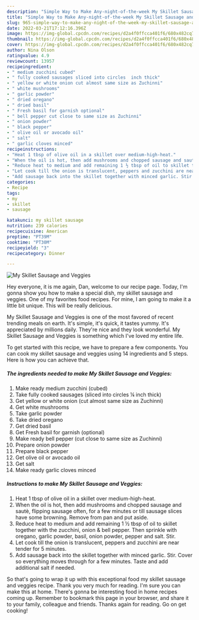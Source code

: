 ```yaml
---
description: "Simple Way to Make Any-night-of-the-week My Skillet Sausage and Veggies"
title: "Simple Way to Make Any-night-of-the-week My Skillet Sausage and Veggies"
slug: 965-simple-way-to-make-any-night-of-the-week-my-skillet-sausage-and-veggies
date: 2022-03-21T17:12:16.396Z
image: https://img-global.cpcdn.com/recipes/d2a4f0ffcca401f6/680x482cq70/my-skillet-sausage-and-veggies-recipe-main-photo.jpg
thumbnail: https://img-global.cpcdn.com/recipes/d2a4f0ffcca401f6/680x482cq70/my-skillet-sausage-and-veggies-recipe-main-photo.jpg
cover: https://img-global.cpcdn.com/recipes/d2a4f0ffcca401f6/680x482cq70/my-skillet-sausage-and-veggies-recipe-main-photo.jpg
author: Nina Olson
ratingvalue: 4.9
reviewcount: 13957
recipeingredient:
- " medium zucchini cubed"
- " fully cooked sausages sliced into circles  inch thick"
- " yellow or white onion cut almost same size as Zuchinni"
- " white mushrooms"
- " garlic powder"
- " dried oregano"
- " dried basil"
- " Fresh basil for garnish optional"
- " bell pepper cut close to same size as Zuchinni"
- " onion powder"
- " black pepper"
- " olive oil or avocado oil"
- " salt"
- " garlic cloves minced"
recipeinstructions:
- "Heat 1 tbsp of olive oil in a skillet over medium-high-heat."
- "When the oil is hot, then add mushrooms and chopped sausage and sautè, flipping sausage often, for a few minutes or till sausage slices have some browning. Remove from pan and put aside."
- "Reduce heat to medium and add remaining 1 ½ tbsp of oil to skillet together with the zucchini, onion &amp; bell pepper. Then sprinkle with oregano, garlic powder, basil, onion powder, pepper and salt. Stir."
- "Let cook till the onion is translucent, peppers and zucchini are near tender for 5 minutes."
- "Add sausage back into the skillet together with minced garlic. Stir. Cover so everything moves through for a few minutes. Taste and add additional salt if needed."
categories:
- Recipe
tags:
- my
- skillet
- sausage

katakunci: my skillet sausage 
nutrition: 239 calories
recipecuisine: American
preptime: "PT39M"
cooktime: "PT30M"
recipeyield: "3"
recipecategory: Dinner

---
```



![My Skillet Sausage and Veggies](https://img-global.cpcdn.com/recipes/d2a4f0ffcca401f6/680x482cq70/my-skillet-sausage-and-veggies-recipe-main-photo.jpg)

Hey everyone, it is me again, Dan, welcome to our recipe page. Today, I'm gonna show you how to make a special dish, my skillet sausage and veggies. One of my favorites food recipes. For mine, I am going to make it a little bit unique. This will be really delicious.

My Skillet Sausage and Veggies is one of the most favored of recent trending meals on earth. It's simple, it's quick, it tastes yummy. It's appreciated by millions daily. They're nice and they look wonderful. My Skillet Sausage and Veggies is something which I've loved my entire life.




To get started with this recipe, we have to prepare a few components. You can cook my skillet sausage and veggies using 14 ingredients and 5 steps. Here is how you can achieve that.

<!--inarticleads1-->

##### The ingredients needed to make My Skillet Sausage and Veggies:

1. Make ready  medium zucchini (cubed)
1. Take  fully cooked sausages (sliced into circles ¼ inch thick)
1. Get  yellow or white onion (cut almost same size as Zuchinni)
1. Get  white mushrooms
1. Take  garlic powder
1. Take  dried oregano
1. Get  dried basil
1. Get  Fresh basil for garnish (optional)
1. Make ready  bell pepper (cut close to same size as Zuchinni)
1. Prepare  onion powder
1. Prepare  black pepper
1. Get  olive oil or avocado oil
1. Get  salt
1. Make ready  garlic cloves minced




<!--inarticleads2-->

##### Instructions to make My Skillet Sausage and Veggies:

1. Heat 1 tbsp of olive oil in a skillet over medium-high-heat.
1. When the oil is hot, then add mushrooms and chopped sausage and sautè, flipping sausage often, for a few minutes or till sausage slices have some browning. Remove from pan and put aside.
1. Reduce heat to medium and add remaining 1 ½ tbsp of oil to skillet together with the zucchini, onion &amp; bell pepper. Then sprinkle with oregano, garlic powder, basil, onion powder, pepper and salt. Stir.
1. Let cook till the onion is translucent, peppers and zucchini are near tender for 5 minutes.
1. Add sausage back into the skillet together with minced garlic. Stir. Cover so everything moves through for a few minutes. Taste and add additional salt if needed.




So that's going to wrap it up with this exceptional food my skillet sausage and veggies recipe. Thank you very much for reading. I'm sure you can make this at home. There's gonna be interesting food in home recipes coming up. Remember to bookmark this page in your browser, and share it to your family, colleague and friends. Thanks again for reading. Go on get cooking!
